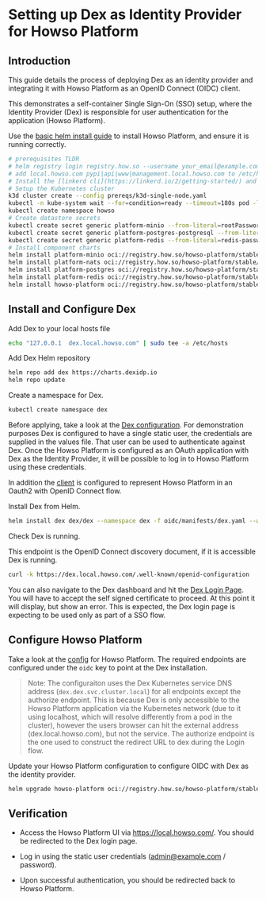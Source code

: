 # Setting up Dex as Identity Provider for Howso Platform

## Introduction

This guide details the process of deploying Dex as an identity provider and integrating it with Howso Platform as an OpenID Connect (OIDC) client.

This demonstrates a self-container Single Sign-On (SSO) setup, where the Identity Provider (Dex) is responsible for user authentication for the application (Howso Platform).

Use the [basic helm install guide](../helm-basic/README.md) to install Howso Platform, and ensure it is running correctly.

```sh
# prerequisites TLDR
# helm registry login registry.how.so --username your_email@example.com --password your_license_id 
# add local.howso.com pypi|api|www|management.local.howso.com to /etc/hosts 
# Install the [linkerd cli](https://linkerd.io/2/getting-started/) and the certificate tool [step](https://smallstep.com/docs/step-cli/).
# Setup the Kubernetes cluster
k3d cluster create --config prereqs/k3d-single-node.yaml
kubectl -n kube-system wait --for=condition=ready --timeout=180s pod -l k8s-app=metrics-server
kubectl create namespace howso
# Create datastore secrets 
kubectl create secret generic platform-minio --from-literal=rootPassword="$(openssl rand -base64 20)" --from-literal=rootUser="$(openssl rand -base64 20)" --dry-run=client -o yaml | kubectl -n howso apply -f -
kubectl create secret generic platform-postgres-postgresql --from-literal=postgres-password="$(openssl rand -base64 20)" --dry-run=client -o yaml | kubectl -n howso apply -f -
kubectl create secret generic platform-redis --from-literal=redis-password="$(openssl rand -base64 20)" --dry-run=client -o yaml | kubectl -n howso apply -f -
# Install component charts 
helm install platform-minio oci://registry.how.so/howso-platform/stable/minio --namespace howso --values helm-basic/manifests/minio.yaml --wait
helm install platform-nats oci://registry.how.so/howso-platform/stable/nats --namespace howso --values helm-basic/manifests/nats.yaml --wait
helm install platform-postgres oci://registry.how.so/howso-platform/stable/postgresql --namespace howso --values helm-basic/manifests/postgres.yaml --wait
helm install platform-redis oci://registry.how.so/howso-platform/stable/redis --namespace howso --values helm-basic/manifests/redis.yaml --wait
helm install howso-platform oci://registry.how.so/howso-platform/stable/howso-platform --namespace howso --values helm-basic/manifests/howso-platform.yaml --wait --timeout 20m
```


## Install and Configure Dex 

Add Dex to your local hosts file

```sh
echo "127.0.0.1  dex.local.howso.com" | sudo tee -a /etc/hosts
```


Add Dex Helm repository

```bash
helm repo add dex https://charts.dexidp.io
helm repo update
```

Create a namespace for Dex.

```bash
kubectl create namespace dex
```

Before applying, take a look at the [Dex configuration](./manifests/dex.yaml).  For demonstration purposes Dex is configured to have a single static user, the credentials are supplied in the values file.  That user can be used to authenticate against Dex.  Once the Howso Platform is configured as an OAuth application with Dex as the Identity Provider, it will be possible to log in to Howso Platform using these credentials.

In addition the [client](https://www.oauth.com/oauth2-servers/definitions/) is configured to represent Howso Platform in an Oauth2 with OpenID Connect flow.


Install Dex from Helm.

```bash
helm install dex dex/dex --namespace dex -f oidc/manifests/dex.yaml --wait
```

Check Dex is running.

This endpoint is the OpenID Connect discovery document, if it is accessible Dex is running.

```bash
curl -k https://dex.local.howso.com/.well-known/openid-configuration
```

You can also navigate to the Dex dashboard and hit the [Dex Login Page](https://dex.local.howso.com/auth).  You will have to accept the self signed certificate to proceed.  At this point it will display, but show an error.  This is expected, the Dex login page is expecting to be used only as part of a SSO flow.


## Configure Howso Platform

Take a look at the [config](./manifests/howso-platform.yaml) for Howso Platform.  The required endpoints are configured under the `oidc` key to point at the Dex installation.   

> Note: The configuraiton uses the Dex Kubernetes service DNS address (`dex.dex.svc.cluster.local`) for all endpoints except the authorize endpoint.  This is because Dex is only accessible to the Howso Platform application via the Kubernetes network (due to it using localhost, which will resolve differently from a pod in the cluster), however the users browser can hit the external address (dex.local.howso.com), but not the service.  The authorize endpoint is the one used to construct the redirect URL to dex during the Login flow.

Update your Howso Platform configuration to configure OIDC with Dex as the identity provider.

```bash
helm upgrade howso-platform oci://registry.how.so/howso-platform/stable/howso-platform --namespace howso --values manifest/howso-platform.yaml  --values ../helm-basic/manifests/howso-platform.yaml --wait
```

## Verification

- Access the Howso Platform UI via https://local.howso.com/.  You should be redirected to the Dex login page.

- Log in using the static user credentials (admin@example.com / password).

- Upon successful authentication, you should be redirected back to Howso Platform.
